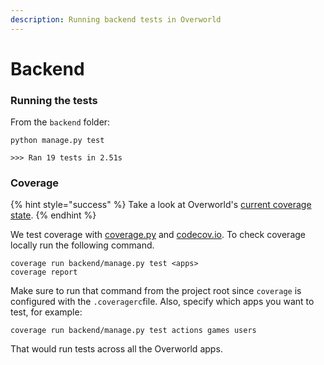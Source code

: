 ```yaml
---
description: Running backend tests in Overworld
---
```


# Backend

### Running the tests

From the `backend` folder:

```text
python manage.py test

>>> Ran 19 tests in 2.51s
```

### Coverage

{% hint style="success" %}
Take a look at Overworld's [current coverage state](https://codecov.io/gh/danielgrijalva/overworld).
{% endhint %}

We test coverage with [coverage.py](https://coverage.readthedocs.io/en/v4.5.x/) and [codecov.io](https://codecov.io). To check coverage locally run the following command.

```text
coverage run backend/manage.py test <apps>
coverage report
```

Make sure to run that command from the project root since `coverage` is configured with the `.coveragerc`file. Also, specify which apps you want to test, for example:

```text
coverage run backend/manage.py test actions games users
```

That would run tests across all the Overworld apps.

